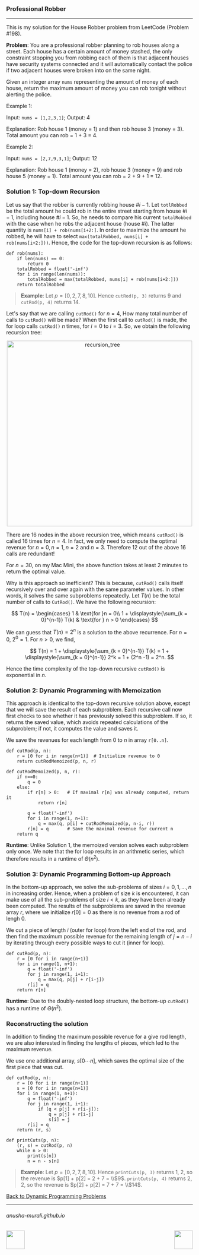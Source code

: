 ### Professional Robber

***

This is my solution for the House Robber problem from LeetCode (Problem #198).

**Problem**: You are a professional robber planning to rob houses along a street. Each house has a certain amount 
of money stashed, the only constraint stopping you from robbing each of them is that adjacent houses have security 
systems connected and it will automatically contact the police if two adjacent houses were broken into on the same 
night.

Given an integer array `nums` representing the amount of money of each house, return the maximum amount of money you 
can rob tonight without alerting the police.

Example 1:

Input: `nums = [1,2,3,1]`; Output: 4

Explanation: Rob house 1 (money = 1) and then rob house 3 (money = 3). Total amount you can rob = 1 + 3 = 4.

Example 2:

Input: `nums = [2,7,9,3,1]`;  Output: 12

Explanation: Rob house 1 (money = 2), rob house 3 (money = 9) and rob house 5 (money = 1).
Total amount you can rob = 2 + 9 + 1 = 12.


### Solution 1: Top-down Recursion

Let us say that the robber is currently robbing house $\#i-1$. Let `totlRobbed` be the total amount he could rob in the entire street starting from house $\#i-1$, including house $\#i-1$. So, he needs to compare his current `totalRobbed` with the case when he robs the adjacent house (house $\# i$). The latter quantity is `nums[i] + rob(nums[i+2:]`. In order to maximize the amount he robbed, he will have to select `max(totalRobbed, nums[i] + rob(nums[i+2:]))`. Hence, the code for the top-down recursion is as follows:

```
def rob(nums):
    if len(nums) == 0:
        return 0
    totalRobbed = float('-inf')
    for i in range(len(nums)):
        totalRobbed = max(totalRobbed, nums[i] + rob(nums[i+2:]))
    return totalRobbed
```

> **Example**: Let $p = [0, 2, 7, 8, 10]$. Hence `cutRod(p, 3)` returns 9 and `cutRod(p, 4)` returns 14.

Let's say that we are calling `cutRod()` for $n=4$, How many total number of calls to `cutRod()` will be made? When the first call to `cutRod()` is made, the for loop calls `cutRod()` $n$ times, for $i = 0$ to $i=3$. So, we obtain the following recursion tree:

<p align="center">
<img width="500" alt="recursion_tree" src="https://github.com/anusha-murali/anusha-murali.github.io/assets/111596338/5198bf47-c8a4-4fd6-80ed-92200d399ece">
</p>

There are 16 nodes in the above recursion tree, which means `cutRod()` is called 16 times for $n = 4$. In fact, we only need to compute the optimal revenue for $n = 0, n = 1, n=2$ and $n= 3$. Therefore 12 out of the above 16 calls are redundant!

For $n = 30$, on my Mac Mini, the above function takes at least 2 minutes to return the optimal value. 

Why is this approach so inefficient? This is because, `cutRod()` calls itself recursively over and over again with the same parameter values. In other words, it solves the same subproblems repeatedly. Let $T(n)$ be the total number of calls to `CutRod()`. We have the following recursion:

$$
T(n) = 
\begin{cases}
1 & \text{for }n = 0\\
1 + \displaystyle{\sum_{k = 0}^{n-1}} T(k) & \text{for } n > 0
\end{cases}
$$

We can guess that $T(n) = 2^n$ is a solution to the above recurrence. For $n=0$, $2^0 = 1$. For $n>0$, we find,

$$
T(n) = 1 + \displaystyle{\sum_{k = 0}^{n-1}} T(k) = 1 + \displaystyle{\sum_{k = 0}^{n-1}} 2^k = 1 + (2^n -1) = 2^n.
$$

Hence the time complexity of the top-down recursive `cutRod()` is exponential in $n$.

### Solution 2: Dynamic Programming with Memoization

This approach is identical to the top-down recursive solution above, except that we will save the result of each subproblem. Each recursive call now first checks to see whether it has previously solved this subproblem. If so, it returns the saved value, which avoids repeated calculations of the subproblem; if not, it computes the value and saves it.

We save the revenues for each length from 0 to $n$ in array `r[0..n]`. 

```
def cutRod(p, n):
    r = [0 for i in range(n+1)]  # Initialize revenue to 0
    return cutRodMemoized(p, n, r)

def cutRodMemoized(p, n, r):
    if n==0:
        q = 0
    else:
        if r[n] > 0:   # If maximal r[n] was already computed, return it
            return r[n]

        q = float('-inf')
        for i in range(1, n+1):
            q = max(q, p[i] + cutRodMemoized(p, n-i, r))
        r[n] = q       # Save the maximal revenue for current n
    return q
```
**Runtime**: Unlike Solution 1, the memoized version solves each subproblem only once. We note that the for loop results in an arithmetic series, which therefore results in a runtime of $\Theta(n^2)$. 

### Solution 3: Dynamic Programming Bottom-up Approach

In the bottom-up approach, we solve the sub-problems of sizes $i = 0, 1, \ldots, n$ in increasing order. Hence, when a problem of size $k$ is encountered, it can make use of all the sub-problems of size $i < k$, as they have been already been computed. The results of the subproblems are saved in the revenue array $r$, where we initialize $r[0] = 0$ as there is no revenue from a rod of lengh 0.

We cut a piece of length $i$ (outer for loop) from the left end of the rod, and then find the maximum possible revenue for the remaining length of $j = n-i$ by iterating through every possible ways to cut it (inner for loop).

```
def cutRod(p, n):    
    r = [0 for i in range(n+1)]   
    for i in range(1, n+1):
        q = float('-inf')
        for j in range(1, i+1):
            q = max(q, p[j] + r[i-j])
        r[i] = q       
    return r[n]
```

**Runtime**: Due to the doubly-nested loop structure, the bottom-up `cutRod()` has a runtime of $\Theta(n^2)$. 

### Reconstructing the solution

In addition to finding the maximum possible revenue for a give rod length, we are also interested in finding the lengths of pieces, which led to the maximum revenue.

We use one additional array, $s[0 \cdots n]$, which saves the optimal size of the first piece that was cut.

```
def cutRod(p, n):
    r = [0 for i in range(n+1)]
    s = [0 for i in range(n+1)]
    for i in range(1, n+1):
        q = float('-inf')
        for j in range(1, i+1):
            if (q < p[j] + r[i-j]):
                q = p[j] + r[i-j]
                s[i] = j
        r[i] = q
    return (r, s)

def printCuts(p, n):
    (r, s) = cutRod(p, n)
    while n > 0:
        print(s[n])
        n = n - s[n]
```

> **Example**: Let $p = [0, 2, 7, 8, 10]$. Hence `printCuts(p, 3)` returns 1, 2, so the revenue is $p[1] + p[2] = 2 + 7 = \\$9$.  `printCuts(p, 4)` returns 2, 2, so the revenue is $p[2] + p[2] = 7 + 7 = \\$14$.


[Back to Dynamic Programming Problems](./problems.md)

* * *
###### anusha-murali.github.io

<img src="https://github.com/anusha-murali/anusha-murali.github.io/assets/111596338/639243aa-2857-4595-a65a-7852762bb002" width="50" height="50" align="left">

[<img src="https://github.com/user-attachments/assets/989cfb30-4fb8-40f8-a812-8a054869aa32" width="50" height="50" align="right">](../index.md)

